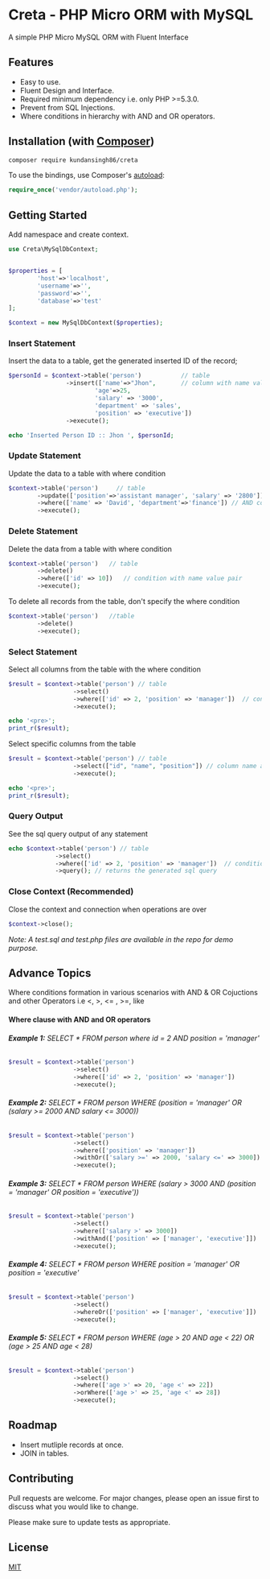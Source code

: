 # Creta - PHP Micro ORM with MySQL
A simple PHP Micro MySQL ORM with Fluent Interface

## Features

- Easy to use.
- Fluent Design and Interface.
- Required minimum dependency i.e. only PHP >=5.3.0.
- Prevent from SQL Injections.
- Where conditions in hierarchy with AND and OR operators.

## Installation (with [Composer](https://getcomposer.org))

```bash
composer require kundansingh86/creta
```
To use the bindings, use Composer's [autoload](https://getcomposer.org/doc/01-basic-usage.md#autoloading):

```php
require_once('vendor/autoload.php');
```

## Getting Started

Add namespace and create context.

```php
use Creta\MySqlDbContext;


$properties = [
        'host'=>'localhost',
        'username'=>'',
        'password'=>'',
        'database'=>'test'
];

$context = new MySqlDbContext($properties);
```

### Insert Statement

Insert the data to a table, get the generated inserted ID of the record;

```php
$personId = $context->table('person')           // table 
                ->insert(['name'=>"Jhon",       // column with name value pair
                        'age'=>25, 
                        'salary' => '3000', 
                        'department' => 'sales', 
                        'position' => 'executive'])
                ->execute();

echo 'Inserted Person ID :: Jhon ', $personId; 
```

### Update Statement

Update the data to a table with where condition

```php
$context->table('person')     // table
        ->update(['position'=>'assistant manager', 'salary' => '2800'])     // column with name value pair
        ->where(['name' => 'David', 'department'=>'finance']) // AND condition with name value pair
        ->execute();
```

### Delete Statement

Delete the data from a table with where condition

```php
$context->table('person')   // table
        ->delete()
        ->where(['id' => 10])   // condition with name value pair
        ->execute();
```

To delete all records from the table, don't specify the where condition

```php
$context->table('person')   //table
        ->delete()
        ->execute();
```

### Select Statement

Select all columns from the table with the where condition

```php
$result = $context->table('person') // table
                  ->select()
                  ->where(['id' => 2, 'position' => 'manager'])  // condition with name value pair 
                  ->execute();

echo '<pre>';
print_r($result);
```

Select specific columns from the table

```php
$result = $context->table('person') // table
                  ->select(["id", "name", "position"]) // column name array
                  ->execute();

echo '<pre>';
print_r($result);
```

### Query Output

See the sql query output of any statement

```php
echo $context->table('person') // table
             ->select()
             ->where(['id' => 2, 'position' => 'manager'])  // condition with name value pair 
             ->query(); // returns the generated sql query
```

### Close Context (Recommended)

Close the context and connection when operations are over

```php
$context->close();
```
*Note: A test.sql and test.php files are available in the repo for demo purpose.*

## Advance Topics

Where conditions formation in various scenarios with AND & OR Cojuctions and other Operators i.e <, >, <= , >=, like

#### Where clause with AND and OR operators

###### **Example 1:** SELECT * FROM person where id = 2 AND position = 'manager'

```php
$result = $context->table('person')
                  ->select()
                  ->where(['id' => 2, 'position' => 'manager'])  
                  ->execute();
```

###### **Example 2:** SELECT * FROM person WHERE (position = 'manager' OR (salary >= 2000 AND salary <= 3000))

```php
$result = $context->table('person')
                  ->select()
                  ->where(['position' => 'manager'])
                  ->withOr(['salary >=' => 2000, 'salary <=' => 3000]) 
                  ->execute();
```

###### **Example 3:** SELECT * FROM person WHERE (salary > 3000 AND (position = 'manager' OR position = 'executive'))

```php
$result = $context->table('person')
                  ->select()
                  ->where(['salary >' => 3000])
                  ->withAnd(['position' => ['manager', 'executive']]) 
                  ->execute();
```

###### **Example 4:** SELECT * FROM person WHERE position = 'manager' OR position = 'executive'

```php
$result = $context->table('person')
                  ->select()
                  ->whereOr(['position' => ['manager', 'executive']]) 
                  ->execute();
```

###### **Example 5:** SELECT * FROM person WHERE (age > 20 AND age < 22) OR (age > 25 AND age < 28)

```php
$result = $context->table('person')
                  ->select()
                  ->where(['age >' => 20, 'age <' => 22]) 
                  ->orWhere(['age >' => 25, 'age <' => 28])  
                  ->execute();
```

## Roadmap

- Insert mutliple records at once.
- JOIN in tables.

## Contributing

Pull requests are welcome. For major changes, please open an issue first to discuss what you would like to change.

Please make sure to update tests as appropriate.

## License

[MIT](https://choosealicense.com/licenses/mit/)